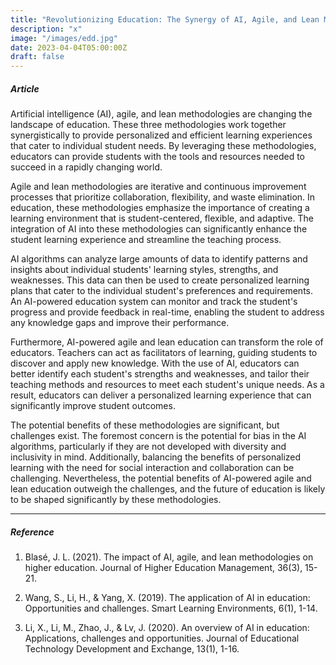```yaml
---
title: "Revolutionizing Education: The Synergy of AI, Agile, and Lean Methodologies"
description: "x"
image: "/images/edd.jpg"
date: 2023-04-04T05:00:00Z
draft: false
---
```


##### Article

Artificial intelligence (AI), agile, and lean methodologies are changing the landscape of education. These three methodologies work together synergistically to provide personalized and efficient learning experiences that cater to individual student needs. By leveraging these methodologies, educators can provide students with the tools and resources needed to succeed in a rapidly changing world.

Agile and lean methodologies are iterative and continuous improvement processes that prioritize collaboration, flexibility, and waste elimination. In education, these methodologies emphasize the importance of creating a learning environment that is student-centered, flexible, and adaptive. The integration of AI into these methodologies can significantly enhance the student learning experience and streamline the teaching process.

AI algorithms can analyze large amounts of data to identify patterns and insights about individual students' learning styles, strengths, and weaknesses. This data can then be used to create personalized learning plans that cater to the individual student's preferences and requirements. An AI-powered education system can monitor and track the student's progress and provide feedback in real-time, enabling the student to address any knowledge gaps and improve their performance.

Furthermore, AI-powered agile and lean education can transform the role of educators. Teachers can act as facilitators of learning, guiding students to discover and apply new knowledge. With the use of AI, educators can better identify each student's strengths and weaknesses, and tailor their teaching methods and resources to meet each student's unique needs. As a result, educators can deliver a personalized learning experience that can significantly improve student outcomes.

The potential benefits of these methodologies are significant, but challenges exist. The foremost concern is the potential for bias in the AI algorithms, particularly if they are not developed with diversity and inclusivity in mind. Additionally, balancing the benefits of personalized learning with the need for social interaction and collaboration can be challenging. Nevertheless, the potential benefits of AI-powered agile and lean education outweigh the challenges, and the future of education is likely to be shaped significantly by these methodologies.

---

##### Reference

1. Blasé, J. L. (2021). The impact of AI, agile, and lean methodologies on higher education. Journal of Higher Education Management, 36(3), 15-21.

2. Wang, S., Li, H., & Yang, X. (2019). The application of AI in education: Opportunities and challenges. Smart Learning Environments, 6(1), 1-14.

3. Li, X., Li, M., Zhao, J., & Lv, J. (2020). An overview of AI in education: Applications, challenges and opportunities. Journal of Educational Technology Development and Exchange, 13(1), 1-16.
